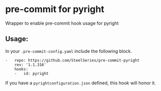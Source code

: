 # pre-commit for pyright
Wrapper to enable pre-commit hook usage for pyright

## Usage:
In your `.pre-commit-config.yaml` include the following block.

```
-   repo: https://github.com/SteelSeries/pre-commit-pyright
    rev: '1.1.316'
    hooks:
    -   id: pyright
```

If you have a `pyrightconfiguration.json` defined, this hook will honor it.

